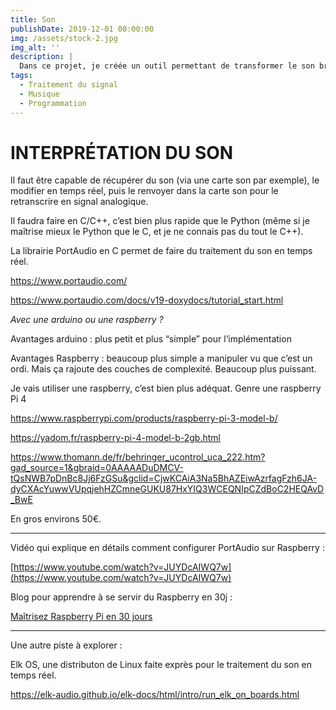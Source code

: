 ```yaml
---
title: Son
publishDate: 2019-12-01 00:00:00
img: /assets/stock-2.jpg
img_alt: ''
description: |
  Dans ce projet, je créée un outil permettant de transformer le son brut d'une guitare en source de synthétiseur.
tags:
  - Traitement du signal
  - Musique
  - Programmation
---
```




# INTERPRÉTATION DU SON

Il faut être capable de récupérer du son (via une carte son par exemple), le modifier en temps réel, puis le renvoyer dans la carte son pour le retranscrire en signal analogique. 

Il faudra faire en C/C++, c’est bien plus rapide que le Python (même si je maîtrise mieux le Python que le C, et je ne connais pas du tout le C++).

La librairie PortAudio en C permet de faire du traitement du son en temps réel.

https://www.portaudio.com/

https://www.portaudio.com/docs/v19-doxydocs/tutorial_start.html

*Avec une arduino ou une raspberry ?*

Avantages arduino : plus petit et plus “simple” pour l’implémentation

Avantages Raspberry : beaucoup plus simple a manipuler vu que c’est un ordi. Mais ça rajoute des couches de complexité. Beaucoup plus puissant.

Je vais utiliser une raspberry, c’est bien plus adéquat. Genre une raspberry Pi 4

https://www.raspberrypi.com/products/raspberry-pi-3-model-b/

https://yadom.fr/raspberry-pi-4-model-b-2gb.html

https://www.thomann.de/fr/behringer_ucontrol_uca_222.htm?gad_source=1&gbraid=0AAAAADuDMCV-tQsNWB7pDnBc8Jj6FzGSu&gclid=CjwKCAiA3Na5BhAZEiwAzrfagFzh6JA-dyCXAcYuwwVUpqjehHZCmneGUKU87HxYIQ3WCEQNIpCZdBoC2HEQAvD_BwE

En gros environs 50€.

---

Vidéo qui explique en détails comment configurer PortAudio sur Raspberry :

[https://www.youtube.com/watch?v=JUYDcAIWQ7w](https://www.youtube.com/watch?v=JUYDcAIWQ7w)

Blog pour apprendre à se servir du Raspberry en 30j :

[Maîtrisez Raspberry Pi en 30 jours](https://raspberrytips.fr/maitrisez-raspberry-pi-en-30-jours/?coupon=IP21MP)

---

Une autre piste à explorer : 

Elk OS, une distributon de Linux faite exprès pour le traitement du son en temps réel. 

https://elk-audio.github.io/elk-docs/html/intro/run_elk_on_boards.html